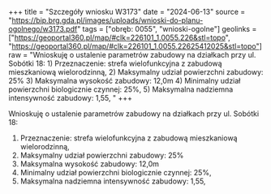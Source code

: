 +++
title = "Szczegóły wniosku W3173"
date = "2024-06-13"
source = "https://bip.brg.gda.pl/images/uploads/wnioski-do-planu-ogolnego/w3173.pdf"
tags = ["obręb: 0055", "wnioski-ogolne"]
geolinks = ["https://geoportal360.pl/map/#clk=226101_1.0055.226&stl=topo", "https://geoportal360.pl/map/#clk=226101_1.0055.22625412025&stl=topo"]
raw = "Wnioskuję o ustalenie parametrów zabudowy na działkach przy ul. Sobótki 18: 1) Przeznaczenie: strefa wielofunkcyjna z zabudową mieszkaniową wielorodzinną, 2) Maksymalny udział powierzchni zabudowy: 25% 3) Maksymalna wysokość zabudowy: 12,0m 4) Minimalny udział powierzchni biologicznie czynnej: 25%, 5) Maksymalna nadziemna intensywność zabudowy: 1,55, "
+++

Wnioskuję o ustalenie parametrów zabudowy na działkach przy ul. Sobótki 18:
1) Przeznaczenie: strefa wielofunkcyjna z zabudową mieszkaniową wielorodzinną,
2) Maksymalny udział powierzchni zabudowy: 25%
3) Maksymalna wysokość zabudowy: 12,0m
4) Minimalny udział powierzchni biologicznie czynnej: 25%,
5) Maksymalna nadziemna intensywność zabudowy: 1,55,



